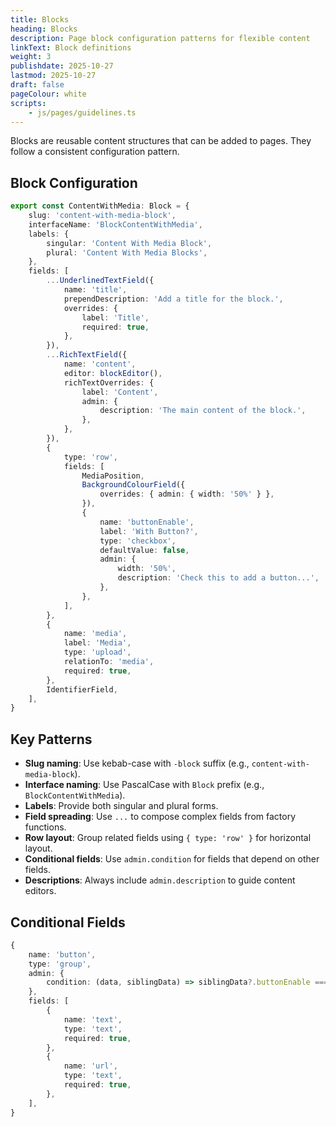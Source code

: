```yaml
---
title: Blocks
heading: Blocks
description: Page block configuration patterns for flexible content
linkText: Block definitions
weight: 3
publishdate: 2025-10-27
lastmod: 2025-10-27
draft: false
pageColour: white
scripts:
    - js/pages/guidelines.ts
---
```


Blocks are reusable content structures that can be added to pages. They follow a consistent configuration pattern.

## Block Configuration

```typescript
export const ContentWithMedia: Block = {
	slug: 'content-with-media-block',
	interfaceName: 'BlockContentWithMedia',
	labels: {
		singular: 'Content With Media Block',
		plural: 'Content With Media Blocks',
	},
	fields: [
		...UnderlinedTextField({
			name: 'title',
			prependDescription: 'Add a title for the block.',
			overrides: {
				label: 'Title',
				required: true,
			},
		}),
		...RichTextField({
			name: 'content',
			editor: blockEditor(),
			richTextOverrides: {
				label: 'Content',
				admin: {
					description: 'The main content of the block.',
				},
			},
		}),
		{
			type: 'row',
			fields: [
				MediaPosition,
				BackgroundColourField({
					overrides: { admin: { width: '50%' } },
				}),
				{
					name: 'buttonEnable',
					label: 'With Button?',
					type: 'checkbox',
					defaultValue: false,
					admin: {
						width: '50%',
						description: 'Check this to add a button...',
					},
				},
			],
		},
		{
			name: 'media',
			label: 'Media',
			type: 'upload',
			relationTo: 'media',
			required: true,
		},
		IdentifierField,
	],
}
```

## Key Patterns

- **Slug naming**: Use kebab-case with `-block` suffix (e.g., `content-with-media-block`).
- **Interface naming**: Use PascalCase with `Block` prefix (e.g., `BlockContentWithMedia`).
- **Labels**: Provide both singular and plural forms.
- **Field spreading**: Use `...` to compose complex fields from factory functions.
- **Row layout**: Group related fields using `{ type: 'row' }` for horizontal layout.
- **Conditional fields**: Use `admin.condition` for fields that depend on other fields.
- **Descriptions**: Always include `admin.description` to guide content editors.

## Conditional Fields

```typescript
{
	name: 'button',
	type: 'group',
	admin: {
		condition: (data, siblingData) => siblingData?.buttonEnable === true,
	},
	fields: [
		{
			name: 'text',
			type: 'text',
			required: true,
		},
		{
			name: 'url',
			type: 'text',
			required: true,
		},
	],
}
```
